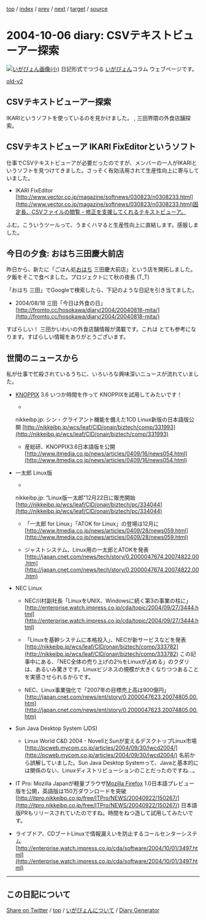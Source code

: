 [top](../index.html) 
 / [index](index.html) 
 / [prev](ig041005.html) 
 / [next](ig041009.html) 
 / [target](https://igapyon.github.io/diary/2004/ig041006.html) 
 / [source](https://github.com/igapyon/diary/blob/gh-pages/2004/ig041006.src.md) 

2004-10-06 diary: CSVテキストビューアー探索
=====================================================================================================
[![いがぴょん画像(小)](https://igapyon.github.io/diary/images/iga200306s.jpg "いがぴょん")](https://igapyon.github.io/diary/memo/memoigapyon.html) 日記形式でつづる [いがぴょん](https://igapyon.github.io/diary/memo/memoigapyon.html)コラム ウェブページです。

[old-v2](ig041006-orig.html)

## CSVテキストビューアー探索

IKARIというソフトを使っているのを見かけました。 , 三田界隈の外食店舗探索。


## CSVテキストビューア IKARI FixEditorというソフト

仕事でCSVテキストビューアが必要だったのですが、メンバーの一人がIKARIというソフトを見つけてきました。さっそく有効活用されて生産性向上に寄与していました。

* IKARI FixEditor
  [http://www.vector.co.jp/magazine/softnews/030823/n0308233.html](http://www.vector.co.jp/magazine/softnews/030823/n0308233.html)固定長、CSVファイルの閲覧・修正を支援してくれるテキストビューア。

ふむ。こういうツールって、うまくハマると生産性向上に直結します。感服しました。

## 今日の夕食: おはち三田慶大前店

昨日から、新たに「ごはん処[おはち](http://www.freshnessburger.co.jp/ohachi/) 三田慶大前店」という店を開拓しました。夕飯をそこで食べました。プロジェクトにて秋の夜長
(T_T)

「おはち 三田」でGoogleで検索したら、下記のような日記を引き当てました。

* 2004/08/18 三田「今日は外食の日」
  [http://fromto.cc/hosokawa/diary/2004/20040818-mita/](http://fromto.cc/hosokawa/diary/2004/20040818-mita/)

すばらしい！ 三田かいわいの外食店舗情報が満載です。これは とても参考になります。すばらしい情報をありがとうございます。

## 世間のニュースから

私が仕事で忙殺されているうちに、いろいろな興味深いニュースが流れていました。

* [KNOPPIX](http://www.igapyon.jp/igapyon/diary/keyword/knoppix.html) 3.6
  いつか時間を作って KNOPPIXを試用してみたいです！
  
  * 
  nikkeibp.jp: シン・クライアント機能を備えた1CD Linux新版の日本語版公開
    [http://nikkeibp.jp/wcs/leaf/CID/onair/biztech/comp/331993](http://nikkeibp.jp/wcs/leaf/CID/onair/biztech/comp/331993)
    
  * 産総研、KNOPPIX3.6日本語版を公開
    [http://www.itmedia.co.jp/news/articles/0409/16/news054.html](http://www.itmedia.co.jp/news/articles/0409/16/news054.html)
  

  
* 一太郎 Linux版
  
  * 
  nikkeibp.jp: “Linux版一太郎”12月22日に販売開始
    [http://nikkeibp.jp/wcs/leaf/CID/onair/biztech/pc/334044](http://nikkeibp.jp/wcs/leaf/CID/onair/biztech/pc/334044)
    
  * 「一太郎 for Linux」「ATOK for Linux」の登場は12月に
    [http://www.itmedia.co.jp/news/articles/0409/28/news059.html](http://www.itmedia.co.jp/news/articles/0409/28/news059.html)
    
  * ジャストシステム、Linux用の一太郎とATOKを発表
    [http://japan.cnet.com/news/tech/story/0,2000047674,20074822,00.htm](http://japan.cnet.com/news/tech/story/0,2000047674,20074822,00.htm)
  

  
* NEC Linux
  
  * NEC川村副社長「LinuxをUNIX、Windowsに続く第3の事業の柱に」 
    [http://enterprise.watch.impress.co.jp/cda/topic/2004/09/27/3444.html](http://enterprise.watch.impress.co.jp/cda/topic/2004/09/27/3444.html)
    
  * 「Linuxを基幹システムに本格投入」、NECが新サービスなどを発表
    [http://nikkeibp.jp/wcs/leaf/CID/onair/biztech/comp/333782](http://nikkeibp.jp/wcs/leaf/CID/onair/biztech/comp/333782)
    この記事中にある、「NEC全体の売り上げの2％をLinuxが占める」のクダリは、あるいみ驚きです。Linuxビジネスの規模が大きくなりつつあることを実感させられるからです。
    
  * NEC、Linux事業強化で「2007年の目標売上高は900億円」
    [http://japan.cnet.com/news/ent/story/0,2000047623,20074805,00.htm](http://japan.cnet.com/news/ent/story/0,2000047623,20074805,00.htm)
  

  
* Sun Java Desktop System (JDS)
  
  * Linux World C&D 2004 - NovellとSunが変えるデスクトップLinux市場
    [http://pcweb.mycom.co.jp/articles/2004/09/30/lwcd2004/](http://pcweb.mycom.co.jp/articles/2004/09/30/lwcd2004/)
    名前から誤解していました。Sun Java Desktop Systemって、Javaと基本的には関係のない、Linuxディストリビューションのことだったのですね…。
  

  
* IT Pro: Mozilla Japanが軽量ブラウザ[Mozilla Firefox](http://www.igapyon.jp/igapyon/diary/keyword/firefox.html) 1.0日本語プレビュー版を公開，英語版は150万ダウンロードを突破
  [http://itpro.nikkeibp.co.jp/free/ITPro/NEWS/20040922/150267/](http://itpro.nikkeibp.co.jp/free/ITPro/NEWS/20040922/150267/)
  日本語版PRもリリースされていたのですね。時間をねつ造して試用してみたいです。
  
* ライブドア、CDブートLinuxで情報漏えいを防止するコールセンターシステム
  [http://enterprise.watch.impress.co.jp/cda/software/2004/10/01/3497.html](http://enterprise.watch.impress.co.jp/cda/software/2004/10/01/3497.html)


----------------------------------------------------------------------------------------------------

## この日記について

[Share on Twitter](https://twitter.com/intent/tweet?hashtags=igapyon%2Cdiary%2C%E3%81%84%E3%81%8C%E3%81%B4%E3%82%87%E3%82%93&text=CSV%E3%83%86%E3%82%AD%E3%82%B9%E3%83%88%E3%83%93%E3%83%A5%E3%83%BC%E3%82%A2%E3%83%BC%E6%8E%A2%E7%B4%A2&url=https%3A%2F%2Figapyon.github.io%2Fdiary%2F2004%2Fig041006.html) / [top](../index.html) / [いがぴょんについて](https://igapyon.github.io/diary/memo/memoigapyon.html) / [Diary Generator](https://github.com/igapyon/igapyonv3)

